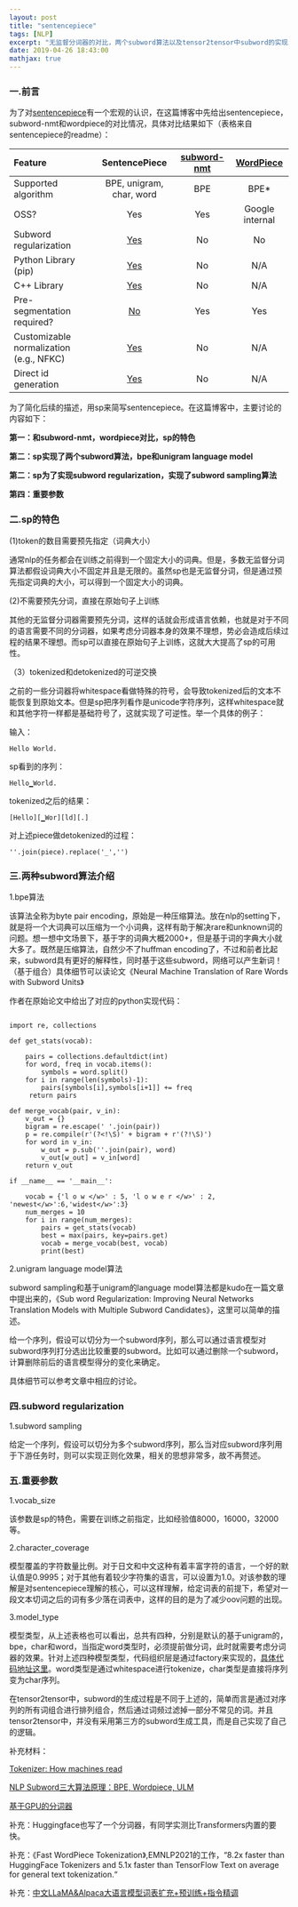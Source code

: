 ```yaml
---
layout: post
title: "sentencepiece"
tags: [NLP]
excerpt: "无监督分词器的对比，两个subword算法以及tensor2tensor中subword的实现思路，以及讨论一些subword regularization的东西，其中sentencepiece中某些部分的理解需要去读源代码中的注释才行。"
date: 2019-04-26 18:43:00
mathjax: true
---
```


<script type="text/javascript" src="http://cdn.mathjax.org/mathjax/latest/MathJax.js?config=default"></script>

### 一.前言

为了对[sentencepiece](https://github.com/google/sentencepiece)有一个宏观的认识，在这篇博客中先给出sentencepiece，subword-nmt和wordpiece的对比情况，具体对比结果如下（表格来自sentencepiece的readme）：

|Feature|SentencePiece|[subword-nmt](https://github.com/rsennrich/subword-nmt)|[WordPiece](https://arxiv.org/pdf/1609.08144.pdf)|
|:---|:---:|:---:|:---:|
|Supported algorithm|BPE, unigram, char, word|BPE|BPE*|
|OSS?|Yes|Yes|Google internal|
|Subword regularization|[Yes](#subword-regularization)|No|No|
|Python Library (pip)|[Yes](python/README.md)|No|N/A|
|C++ Library|[Yes](doc/api.md)|No|N/A|
|Pre-segmentation required?|[No](#whitespace-is-treated-as-a-basic-symbol)|Yes|Yes|
|Customizable normalization (e.g., NFKC)|[Yes](doc/normalization.md)|No|N/A|
|Direct id generation|[Yes](#end-to-end-example)|No|N/A|

为了简化后续的描述，用sp来简写sentencepiece。在这篇博客中，主要讨论的内容如下：

**第一：和subword-nmt，wordpiece对比，sp的特色**

**第二：sp实现了两个subword算法，bpe和unigram language model**

**第二：sp为了实现subword regularization，实现了subword sampling算法**

**第四：重要参数**

### 二.sp的特色

(1)token的数目需要预先指定（词典大小）

通常nlp的任务都会在训练之前得到一个固定大小的词典。但是，多数无监督分词算法都假设词典大小不固定并且是无限的。虽然sp也是无监督分词，但是通过预先指定词典的大小，可以得到一个固定大小的词典。

(2)不需要预先分词，直接在原始句子上训练

其他的无监督分词器需要预先分词，这样的话就会形成语言依赖，也就是对于不同的语言需要不同的分词器，如果考虑分词器本身的效果不理想，势必会造成后续过程的结果不理想。而sp可以直接在原始句子上训练，这就大大提高了sp的可用性。

（3）tokenized和detokenized的可逆交换

之前的一些分词器将whitespace看做特殊的符号，会导致tokenized后的文本不能恢复到原始文本。但是sp把序列看作是unicode字符序列，这样whitespace就和其他字符一样都是基础符号了，这就实现了可逆性。举一个具体的例子：

输入：

	Hello World.

sp看到的序列：

	Hello▁World.

tokenized之后的结果：

	[Hello][▁Wor][ld][.]

对上述piece做detokenized的过程：

	''.join(piece).replace('_','')

### 三.两种subword算法介绍

1.bpe算法

该算法全称为byte pair encoding，原始是一种压缩算法。放在nlp的setting下，就是将一个大词典可以压缩为一个小词典，这样有助于解决rare和unknown词的问题。想一想中文场景下，基于字的词典大概2000+，但是基于词的字典大小就大多了。既然是压缩算法，自然少不了huffman encoding了，不过和前者比起来，subword具有更好的解释性，同时基于这些subword，网络可以产生新词！（基于组合）具体细节可以读论文《Neural Machine Translation of Rare Words with Subword Units》

作者在原始论文中给出了对应的python实现代码：

```

import re, collections

def get_stats(vocab):

	pairs = collections.defaultdict(int)
	for word, freq in vocab.items():
		symbols = word.split()
	for i in range(len(symbols)-1):
		pairs[symbols[i],symbols[i+1]] += freq
	 return pairs

def merge_vocab(pair, v_in):
	v_out = {}
	bigram = re.escape(' '.join(pair))
	p = re.compile(r'(?<!\S)' + bigram + r'(?!\S)')
	for word in v_in:
   		w_out = p.sub(''.join(pair), word)
		v_out[w_out] = v_in[word]
	return v_out
	
if __name__ == '__main__':

	vocab = {'l o w </w>' : 5, 'l o w e r </w>' : 2, 'newest</w>':6,'widest</w>':3}
	num_merges = 10
	for i in range(num_merges):
		pairs = get_stats(vocab)
		best = max(pairs, key=pairs.get)
		vocab = merge_vocab(best, vocab)
		print(best)

```

2.unigram language model算法

subword sampling和基于unigram的language model算法都是kudo在一篇文章中提出来的，《Sub word Regularization: Improving Neural Networks Translation Models with Multiple Subword Candidates》，这里可以简单的描述。

给一个序列，假设可以切分为一个subword序列，那么可以通过语言模型对subword序列打分选出比较重要的subword。比如可以通过删除一个subword，计算删除前后的语言模型得分的变化来确定。

具体细节可以参考文章中相应的讨论。

### 四.subword regularization

1.subword sampling

给定一个序列，假设可以切分为多个subword序列，那么当对应subword序列用于下游任务时，则可以实现正则化效果，相关的思想非常多，故不再赘述。


### 五.重要参数

1.vocab\_size

该参数是sp的特色，需要在训练之前指定，比如经验值8000，16000，32000等。

2.character\_coverage

模型覆盖的字符数量比例。对于日文和中文这种有着丰富字符的语言，一个好的默认值是0.9995；对于其他有着较少字符集的语言，可以设置为1.0。对该参数的理解是对sentencepiece理解的核心，可以这样理解，给定词表的前提下，希望对一段文本切词之后的词有多少落在词表中，这样的目的是为了减少oov问题的出现。

3.model\_type

模型类型，从上述表格也可以看出，总共有四种，分别是默认的基于unigram的，bpe，char和word，当指定word类型时，必须提前做分词，此时就需要考虑分词器的效果。针对上述四种模型类型，代码组织层是通过factory来实现的，[具体代码地址这里](https://github.com/google/sentencepiece/tree/master/src)。word类型是通过whitespace进行tokenize，char类型是直接将序列变为char序列。

在tensor2tensor中，subword的生成过程是不同于上述的，简单而言是通过对序列的所有词组合进行排列组合，然后通过词频过滤掉一部分不常见的词。并且tensor2tensor中，并没有采用第三方的subword生成工具，而是自己实现了自己的逻辑。

补充材料：

[Tokenizer: How machines read](https://blog.floydhub.com/tokenization-nlp/)
	
[NLP Subword三大算法原理：BPE, Wordpiece, ULM](https://mp.weixin.qq.com/s?__biz=MzIwNzc2NTk0NQ==&mid=2247485705&idx=2&sn=383b7ca2db3b3a635b26de835f3661ea&chksm=970c21dfa07ba8c95513bfbe8c9041d64a1ebfddece4bb8409289565c92504288447e7e2616c&mpshare=1&scene=23&srcid=0425Vgrv7zQo3ryUJ5iIkRzm&sharer_sharetime=1587800482089&sharer_shareid=0e8353dcb5f53b85da8e0afe73a0021b%23rd)

[基于GPU的分词器](https://medium.com/rapids-ai/preprocess-your-training-data-at-lightspeed-with-our-gpu-based-tokenizer-for-bert-language-models-561cf9c46e15#cid=av01_so-twit_en-us)

补充：Huggingface也写了一个分词器，有同学实测比Transformers内置的要快。

补充：《Fast WordPiece Tokenization》,EMNLP2021的工作，“8.2x faster than HuggingFace Tokenizers and 5.1x faster than TensorFlow Text on average for general text tokenization.“


补充：[中文LLaMA&Alpaca大语言模型词表扩充+预训练+指令精调](https://mp.weixin.qq.com/s/ZS1w8-JLrT0U-5v2nk4w8Q)
























